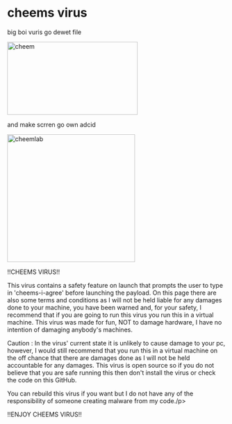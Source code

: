 <h1>cheems virus</h1>
<p>big boi vuris go dewet file</p>
<p><img src="https://media.discordapp.net/attachments/754336592793043135/813852589992837121/330504825068211.png?width=705&amp;height=355" alt="cheem" width="300" height="168" /></p>
<p>and make scrren go own adcid</p>
<p><img src="https://preview.redd.it/wfm5u93jzrg51.jpg?auto=webp&amp;s=50653fedd91d3674ec865a9ec2b91b7d9db91dee" alt="cheemlab" width="294" height="294" /></p>

<p>!!CHEEMS VIRUS!!</p>
<p>This virus contains a safety feature on launch that prompts the user to type in 'cheems-i-agree' before launching the payload. On this page there are also some terms and conditions as I will not be held liable for any damages done to your machine, you have been warned and, for your safety, I recommend that if you are going to run this virus you run this in a virtual machine. This virus was made for fun, NOT to damage hardware, I have no intention of damaging anybody's machines.

Caution : In the virus' current state it is unlikely to cause damage to your pc, however, I would still recommend that you run this in a virtual machine on the off chance that there are damages done as I will not be held accountable for any damages.
This virus is open source so if you do not believe that you are safe running this then don't install the virus or check the code on this GitHub.

You can rebuild this virus if you want but I do not have any of the responsibility of someone creating malware from my code./p>
<p>!!ENJOY CHEEMS VIRUS!!</p>
<p>&nbsp;</p>
